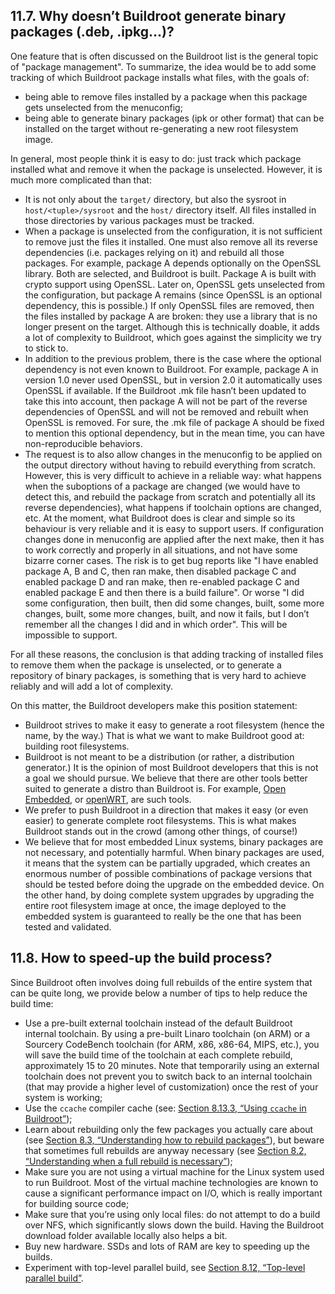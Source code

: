 ## 11.7. Why doesn’t Buildroot generate binary packages (.deb, .ipkg…)?

One feature that is often discussed on the Buildroot list is the general topic of "package management". To summarize, the idea would be to add some tracking of which Buildroot package installs what files, with the goals of:

- being able to remove files installed by a package when this package gets unselected from the menuconfig;
- being able to generate binary packages (ipk or other format) that can be installed on the target without re-generating a new root filesystem image.

In general, most people think it is easy to do: just track which package installed what and remove it when the package is unselected. However, it is much more complicated than that:

- It is not only about the `target/` directory, but also the sysroot in `host/<tuple>/sysroot` and the `host/` directory itself. All files installed in those directories by various packages must be tracked.
- When a package is unselected from the configuration, it is not sufficient to remove just the files it installed. One must also remove all its reverse dependencies (i.e. packages relying on it) and rebuild all those packages. For example, package A depends optionally on the OpenSSL library. Both are selected, and Buildroot is built. Package A is built with crypto support using OpenSSL. Later on, OpenSSL gets unselected from the configuration, but package A remains (since OpenSSL is an optional dependency, this is possible.) If only OpenSSL files are removed, then the files installed by package A are broken: they use a library that is no longer present on the target. Although this is technically doable, it adds a lot of complexity to Buildroot, which goes against the simplicity we try to stick to.
- In addition to the previous problem, there is the case where the optional dependency is not even known to Buildroot. For example, package A in version 1.0 never used OpenSSL, but in version 2.0 it automatically uses OpenSSL if available. If the Buildroot .mk file hasn’t been updated to take this into account, then package A will not be part of the reverse dependencies of OpenSSL and will not be removed and rebuilt when OpenSSL is removed. For sure, the .mk file of package A should be fixed to mention this optional dependency, but in the mean time, you can have non-reproducible behaviors.
- The request is to also allow changes in the menuconfig to be applied on the output directory without having to rebuild everything from scratch. However, this is very difficult to achieve in a reliable way: what happens when the suboptions of a package are changed (we would have to detect this, and rebuild the package from scratch and potentially all its reverse dependencies), what happens if toolchain options are changed, etc. At the moment, what Buildroot does is clear and simple so its behaviour is very reliable and it is easy to support users. If configuration changes done in menuconfig are applied after the next make, then it has to work correctly and properly in all situations, and not have some bizarre corner cases. The risk is to get bug reports like "I have enabled package A, B and C, then ran make, then disabled package C and enabled package D and ran make, then re-enabled package C and enabled package E and then there is a build failure". Or worse "I did some configuration, then built, then did some changes, built, some more changes, built, some more changes, built, and now it fails, but I don’t remember all the changes I did and in which order". This will be impossible to support.

For all these reasons, the conclusion is that adding tracking of installed files to remove them when the package is unselected, or to generate a repository of binary packages, is something that is very hard to achieve reliably and will add a lot of complexity.

On this matter, the Buildroot developers make this position statement:

- Buildroot strives to make it easy to generate a root filesystem (hence the name, by the way.) That is what we want to make Buildroot good at: building root filesystems.
- Buildroot is not meant to be a distribution (or rather, a distribution generator.) It is the opinion of most Buildroot developers that this is not a goal we should pursue. We believe that there are other tools better suited to generate a distro than Buildroot is. For example, [Open Embedded](http://openembedded.org/), or [openWRT](https://openwrt.org/), are such tools.
- We prefer to push Buildroot in a direction that makes it easy (or even easier) to generate complete root filesystems. This is what makes Buildroot stands out in the crowd (among other things, of course!)
- We believe that for most embedded Linux systems, binary packages are not necessary, and potentially harmful. When binary packages are used, it means that the system can be partially upgraded, which creates an enormous number of possible combinations of package versions that should be tested before doing the upgrade on the embedded device. On the other hand, by doing complete system upgrades by upgrading the entire root filesystem image at once, the image deployed to the embedded system is guaranteed to really be the one that has been tested and validated.

## 11.8. How to speed-up the build process?

Since Buildroot often involves doing full rebuilds of the entire system that can be quite long, we provide below a number of tips to help reduce the build time:

- Use a pre-built external toolchain instead of the default Buildroot internal toolchain. By using a pre-built Linaro toolchain (on ARM) or a Sourcery CodeBench toolchain (for ARM, x86, x86-64, MIPS, etc.), you will save the build time of the toolchain at each complete rebuild, approximately 15 to 20 minutes. Note that temporarily using an external toolchain does not prevent you to switch back to an internal toolchain (that may provide a higher level of customization) once the rest of your system is working;
- Use the `ccache` compiler cache (see: [Section 8.13.3, “Using `ccache` in Buildroot”](https://buildroot.org/downloads/manual/manual.html#ccache));
- Learn about rebuilding only the few packages you actually care about (see [Section 8.3, “Understanding how to rebuild packages”](https://buildroot.org/downloads/manual/manual.html#rebuild-pkg)), but beware that sometimes full rebuilds are anyway necessary (see [Section 8.2, “Understanding when a full rebuild is necessary”](https://buildroot.org/downloads/manual/manual.html#full-rebuild));
- Make sure you are not using a virtual machine for the Linux system used to run Buildroot. Most of the virtual machine technologies are known to cause a significant performance impact on I/O, which is really important for building source code;
- Make sure that you’re using only local files: do not attempt to do a build over NFS, which significantly slows down the build. Having the Buildroot download folder available locally also helps a bit.
- Buy new hardware. SSDs and lots of RAM are key to speeding up the builds.
- Experiment with top-level parallel build, see [Section 8.12, “Top-level parallel build”](https://buildroot.org/downloads/manual/manual.html#top-level-parallel-build).

